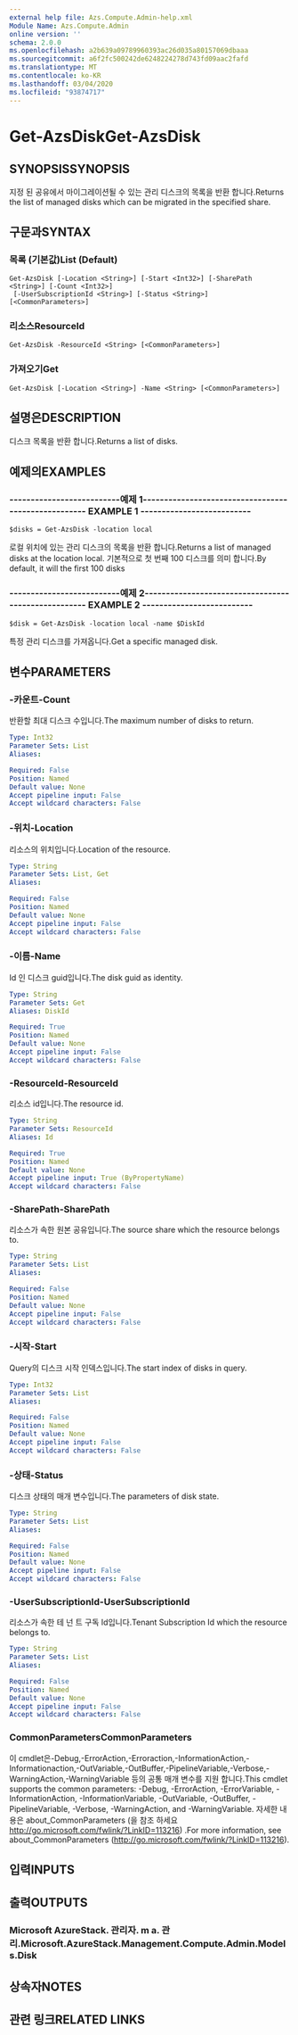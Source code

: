 ```yaml
---
external help file: Azs.Compute.Admin-help.xml
Module Name: Azs.Compute.Admin
online version: ''
schema: 2.0.0
ms.openlocfilehash: a2b639a09789960393ac26d035a80157069dbaaa
ms.sourcegitcommit: a6f2fc500242de6248224278d743fd09aac2fafd
ms.translationtype: MT
ms.contentlocale: ko-KR
ms.lasthandoff: 03/04/2020
ms.locfileid: "93874717"
---
```

# <span data-ttu-id="0ab68-101">Get-AzsDisk</span><span class="sxs-lookup"><span data-stu-id="0ab68-101">Get-AzsDisk</span></span>

## <span data-ttu-id="0ab68-102">SYNOPSIS</span><span class="sxs-lookup"><span data-stu-id="0ab68-102">SYNOPSIS</span></span>
<span data-ttu-id="0ab68-103">지정 된 공유에서 마이그레이션될 수 있는 관리 디스크의 목록을 반환 합니다.</span><span class="sxs-lookup"><span data-stu-id="0ab68-103">Returns the list of managed disks which can be migrated in the specified share.</span></span>

## <span data-ttu-id="0ab68-104">구문과</span><span class="sxs-lookup"><span data-stu-id="0ab68-104">SYNTAX</span></span>

### <span data-ttu-id="0ab68-105">목록 (기본값)</span><span class="sxs-lookup"><span data-stu-id="0ab68-105">List (Default)</span></span>
```
Get-AzsDisk [-Location <String>] [-Start <Int32>] [-SharePath <String>] [-Count <Int32>]
 [-UserSubscriptionId <String>] [-Status <String>] [<CommonParameters>]
```

### <span data-ttu-id="0ab68-106">리소스</span><span class="sxs-lookup"><span data-stu-id="0ab68-106">ResourceId</span></span>
```
Get-AzsDisk -ResourceId <String> [<CommonParameters>]
```

### <span data-ttu-id="0ab68-107">가져오기</span><span class="sxs-lookup"><span data-stu-id="0ab68-107">Get</span></span>
```
Get-AzsDisk [-Location <String>] -Name <String> [<CommonParameters>]
```

## <span data-ttu-id="0ab68-108">설명은</span><span class="sxs-lookup"><span data-stu-id="0ab68-108">DESCRIPTION</span></span>
<span data-ttu-id="0ab68-109">디스크 목록을 반환 합니다.</span><span class="sxs-lookup"><span data-stu-id="0ab68-109">Returns a list of disks.</span></span>

## <span data-ttu-id="0ab68-110">예제의</span><span class="sxs-lookup"><span data-stu-id="0ab68-110">EXAMPLES</span></span>

### <span data-ttu-id="0ab68-111">--------------------------예제 1--------------------------</span><span class="sxs-lookup"><span data-stu-id="0ab68-111">-------------------------- EXAMPLE 1 --------------------------</span></span>
```
$disks = Get-AzsDisk -location local
```

<span data-ttu-id="0ab68-112">로컬 위치에 있는 관리 디스크의 목록을 반환 합니다.</span><span class="sxs-lookup"><span data-stu-id="0ab68-112">Returns a list of managed disks at the location local.</span></span>
<span data-ttu-id="0ab68-113">기본적으로 첫 번째 100 디스크를 의미 합니다.</span><span class="sxs-lookup"><span data-stu-id="0ab68-113">By default, it will the first 100 disks</span></span>

### <span data-ttu-id="0ab68-114">--------------------------예제 2--------------------------</span><span class="sxs-lookup"><span data-stu-id="0ab68-114">-------------------------- EXAMPLE 2 --------------------------</span></span>
```
$disk = Get-AzsDisk -location local -name $DiskId
```

<span data-ttu-id="0ab68-115">특정 관리 디스크를 가져옵니다.</span><span class="sxs-lookup"><span data-stu-id="0ab68-115">Get a specific managed disk.</span></span>

## <span data-ttu-id="0ab68-116">변수</span><span class="sxs-lookup"><span data-stu-id="0ab68-116">PARAMETERS</span></span>

### <span data-ttu-id="0ab68-117">-카운트</span><span class="sxs-lookup"><span data-stu-id="0ab68-117">-Count</span></span>
<span data-ttu-id="0ab68-118">반환할 최대 디스크 수입니다.</span><span class="sxs-lookup"><span data-stu-id="0ab68-118">The maximum number of disks to return.</span></span>

```yaml
Type: Int32
Parameter Sets: List
Aliases: 

Required: False
Position: Named
Default value: None
Accept pipeline input: False
Accept wildcard characters: False
```

### <span data-ttu-id="0ab68-119">-위치</span><span class="sxs-lookup"><span data-stu-id="0ab68-119">-Location</span></span>
<span data-ttu-id="0ab68-120">리소스의 위치입니다.</span><span class="sxs-lookup"><span data-stu-id="0ab68-120">Location of the resource.</span></span>

```yaml
Type: String
Parameter Sets: List, Get
Aliases: 

Required: False
Position: Named
Default value: None
Accept pipeline input: False
Accept wildcard characters: False
```

### <span data-ttu-id="0ab68-121">-이름</span><span class="sxs-lookup"><span data-stu-id="0ab68-121">-Name</span></span>
<span data-ttu-id="0ab68-122">Id 인 디스크 guid입니다.</span><span class="sxs-lookup"><span data-stu-id="0ab68-122">The disk guid as identity.</span></span>

```yaml
Type: String
Parameter Sets: Get
Aliases: DiskId

Required: True
Position: Named
Default value: None
Accept pipeline input: False
Accept wildcard characters: False
```

### <span data-ttu-id="0ab68-123">-ResourceId</span><span class="sxs-lookup"><span data-stu-id="0ab68-123">-ResourceId</span></span>
<span data-ttu-id="0ab68-124">리소스 id입니다.</span><span class="sxs-lookup"><span data-stu-id="0ab68-124">The resource id.</span></span>

```yaml
Type: String
Parameter Sets: ResourceId
Aliases: Id

Required: True
Position: Named
Default value: None
Accept pipeline input: True (ByPropertyName)
Accept wildcard characters: False
```

### <span data-ttu-id="0ab68-125">-SharePath</span><span class="sxs-lookup"><span data-stu-id="0ab68-125">-SharePath</span></span>
<span data-ttu-id="0ab68-126">리소스가 속한 원본 공유입니다.</span><span class="sxs-lookup"><span data-stu-id="0ab68-126">The source share which the resource belongs to.</span></span>

```yaml
Type: String
Parameter Sets: List
Aliases: 

Required: False
Position: Named
Default value: None
Accept pipeline input: False
Accept wildcard characters: False
```

### <span data-ttu-id="0ab68-127">-시작</span><span class="sxs-lookup"><span data-stu-id="0ab68-127">-Start</span></span>
<span data-ttu-id="0ab68-128">Query의 디스크 시작 인덱스입니다.</span><span class="sxs-lookup"><span data-stu-id="0ab68-128">The start index of disks in query.</span></span>

```yaml
Type: Int32
Parameter Sets: List
Aliases: 

Required: False
Position: Named
Default value: None
Accept pipeline input: False
Accept wildcard characters: False
```

### <span data-ttu-id="0ab68-129">-상태</span><span class="sxs-lookup"><span data-stu-id="0ab68-129">-Status</span></span>
<span data-ttu-id="0ab68-130">디스크 상태의 매개 변수입니다.</span><span class="sxs-lookup"><span data-stu-id="0ab68-130">The parameters of disk state.</span></span>

```yaml
Type: String
Parameter Sets: List
Aliases: 

Required: False
Position: Named
Default value: None
Accept pipeline input: False
Accept wildcard characters: False
```

### <span data-ttu-id="0ab68-131">-UserSubscriptionId</span><span class="sxs-lookup"><span data-stu-id="0ab68-131">-UserSubscriptionId</span></span>
<span data-ttu-id="0ab68-132">리소스가 속한 테 넌 트 구독 Id입니다.</span><span class="sxs-lookup"><span data-stu-id="0ab68-132">Tenant Subscription Id which the resource belongs to.</span></span>

```yaml
Type: String
Parameter Sets: List
Aliases: 

Required: False
Position: Named
Default value: None
Accept pipeline input: False
Accept wildcard characters: False
```

### <span data-ttu-id="0ab68-133">CommonParameters</span><span class="sxs-lookup"><span data-stu-id="0ab68-133">CommonParameters</span></span>
<span data-ttu-id="0ab68-134">이 cmdlet은-Debug,-ErrorAction,-Erroraction,-InformationAction,-Informationaction,-OutVariable,-OutBuffer,-PipelineVariable,-Verbose,-WarningAction,-WarningVariable 등의 공통 매개 변수를 지원 합니다.</span><span class="sxs-lookup"><span data-stu-id="0ab68-134">This cmdlet supports the common parameters: -Debug, -ErrorAction, -ErrorVariable, -InformationAction, -InformationVariable, -OutVariable, -OutBuffer, -PipelineVariable, -Verbose, -WarningAction, and -WarningVariable.</span></span> <span data-ttu-id="0ab68-135">자세한 내용은 about_CommonParameters (을 참조 하세요 http://go.microsoft.com/fwlink/?LinkID=113216) .</span><span class="sxs-lookup"><span data-stu-id="0ab68-135">For more information, see about_CommonParameters (http://go.microsoft.com/fwlink/?LinkID=113216).</span></span>

## <span data-ttu-id="0ab68-136">입력</span><span class="sxs-lookup"><span data-stu-id="0ab68-136">INPUTS</span></span>

## <span data-ttu-id="0ab68-137">출력</span><span class="sxs-lookup"><span data-stu-id="0ab68-137">OUTPUTS</span></span>

### <span data-ttu-id="0ab68-138">Microsoft AzureStack. 관리자. m a. 관리.</span><span class="sxs-lookup"><span data-stu-id="0ab68-138">Microsoft.AzureStack.Management.Compute.Admin.Models.Disk</span></span>

## <span data-ttu-id="0ab68-139">상속자</span><span class="sxs-lookup"><span data-stu-id="0ab68-139">NOTES</span></span>

## <span data-ttu-id="0ab68-140">관련 링크</span><span class="sxs-lookup"><span data-stu-id="0ab68-140">RELATED LINKS</span></span>

